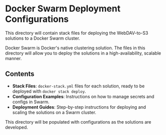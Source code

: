 # Docker Swarm Deployment Configurations

This directory will contain stack files for deploying the WebDAV-to-S3 solutions to a Docker Swarm cluster.

Docker Swarm is Docker's native clustering solution. The files in this directory will allow you to deploy the solutions in a high-availability, scalable manner.

## Contents

-   **Stack Files**: `docker-stack.yml` files for each solution, ready to be deployed with `docker stack deploy`.
-   **Configuration Examples**: Instructions on how to manage secrets and configs in Swarm.
-   **Deployment Guides**: Step-by-step instructions for deploying and scaling the solutions on a Swarm cluster.

This directory will be populated with configurations as the solutions are developed.
